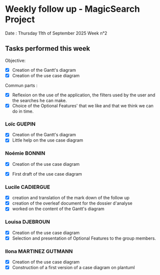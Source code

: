 # Weekly follow up - MagicSearch Project

Date : Thursday 11th of September 2025
Week n°2

## Tasks performed this week

Objective:
- [x] Creation of the Gantt's diagram
- [x] Creation of the use case diagram

Commun parts :
- [x] Reflexion on the use of the application, the filters used by the user and the searches he can make.
- [x] Choice of the Optional Features' that we like and that we think we can do in time.

### Loïc GUEPIN
- [x] Creation of the Gantt's diagram
- [x] Little help on the use case diagram

### Noémie BONNIN
- [x] Creation of the use case diagram
- [x] First draft of the use case diagram


### Lucile CADIERGUE
- [x] creation and translation of the mark down of the follow up
- [x] creation of the overleaf document for the dossier d'analyse
- [x] worked on the content of the Gantt's diagram

### Louisa DJEBROUN
- [x] Creation of the use case diagram
- [x] Selection and presentation of Optional Features to the group members.

### Ilona MARTINEZ GUTMANN
- [x] Creation of the use case diagram
- [x] Construction of a first version of a case diagram on plantuml
